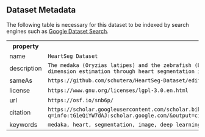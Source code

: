 ## Dataset Metadata
The following table is necessary for this dataset to be indexed by search
engines such as <a href="https://g.co/datasetsearch">Google Dataset Search</a>.
<div itemscope itemtype="http://schema.org/Dataset">
  <table>
    <tr>
      <th>property</th>
      <th>value</th>
    </tr>
    <tr>
      <td>name</td>
      <td><code itemprop="name">HeartSeg Dataset</code></td>
    </tr>
      <tr>
      <td>description</td>
      <td><code itemprop="description">The medaka (Oryzias latipes) and the zebrafish (Danio rerio) are used as a model organism for a variety of subjects in biomedical research the here presented work aims to study the potential of automated ventricular dimension estimation through heart segmentation in medaka. </code></td>
    </tr>
    </tr>
      <tr>
      <td>sameAs</td>
      <td><code itemprop="sameAs">https://github.com/schutera/HeartSeg-Dataset/edit/master/DatasetMetadata.md</code></td>
    </tr>
   <tr>
      <td>license</td>
      <td><code itemprop="license">https://www.gnu.org/licenses/lgpl-3.0.en.html</code></td>
    </tr>
    <tr>
     <tr>
      <td>url</td>
      <td><code itemprop="url">https://osf.io/snb6p/</code></td>
    </tr>
    <tr>
      <td>citation</td>
      <td><code itemprop="citation">https://scholar.googleusercontent.com/scholar.bib?q=info:tG1eQiYW7dAJ:scholar.google.com/&output=citation&scisdr=CgWkt2tCEMKyuGjZQNE:AAGBfm0AAAAAXoXcWNGVXHRDCynLLpA7OTNwa7sJxhDy&scisig=AAGBfm0AAAAAXoXcWBywxeYaEql6vG8QhJZZp7onmgv9&scisf=4&ct=citation&cd=-1&hl=de&scfhb=1</code></td>
    </tr>
   <tr>
      <td>keywords</td>
      <td><code itemprop="keywords">medaka, heart, segmentation, image, deep learning, machine learning, biomedical imaging, zebrafish, ventricle, label, mask, groundtruth, data, annotation, neural network</code></td>
    </tr>
  </table>
</div>


